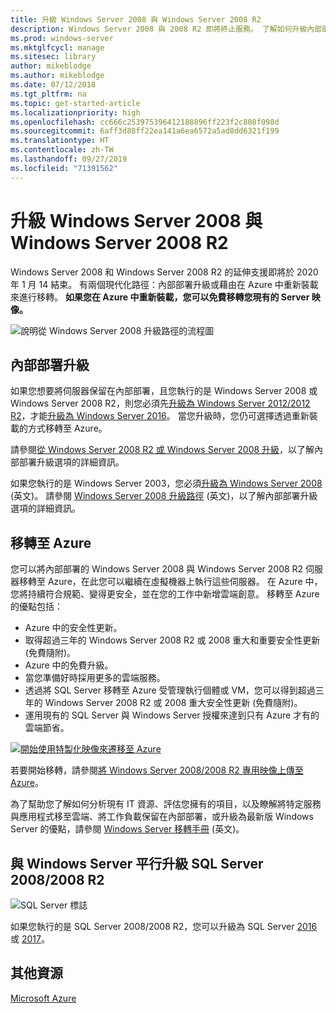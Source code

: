 ```yaml
---
title: 升級 Windows Server 2008 與 Windows Server 2008 R2
description: Windows Server 2008 與 2008 R2 即將終止服務。 了解如何升級內部部署或重新裝載至 Azure。
ms.prod: windows-server
ms.mktglfcycl: manage
ms.sitesec: library
author: mikeblodge
ms.author: mikeblodge
ms.date: 07/12/2018
ms.tgt_pltfrm: na
ms.topic: get-started-article
ms.localizationpriority: high
ms.openlocfilehash: cc666c253975396412188896ff223f2c808f098d
ms.sourcegitcommit: 6aff3d88ff22ea141a6ea6572a5ad8dd6321f199
ms.translationtype: HT
ms.contentlocale: zh-TW
ms.lasthandoff: 09/27/2019
ms.locfileid: "71391562"
---
```

# <a name="upgrade-windows-server-2008-and-windows-server-2008-r2"></a>升級 Windows Server 2008 與 Windows Server 2008 R2

Windows Server 2008 和 Windows Server 2008 R2 的延伸支援即將於 2020 年 1 月 14 結束。 有兩個現代化路徑：內部部署升級或藉由在 Azure 中重新裝載來進行移轉。 **如果您在 Azure 中重新裝載，您可以免費移轉您現有的 Server 映像。**

![說明從 Windows Server 2008 升級路徑的流程圖](media/WS08_upgrade_paths.png)


## <a name="on-premises-upgrade"></a>內部部署升級
如果您想要將伺服器保留在內部部署，且您執行的是 Windows Server 2008 或 Windows Server 2008 R2，則您必須先[升級為 Windows Server 2012/2012 R2](installation-and-upgrade.md#upgrading-to-windows-server-2012-r2)，才能[升級為 Windows Server 2016](installation-and-upgrade.md#upgrading-to-windows-server-2016)。 當您升級時，您仍可選擇透過重新裝載的方式移轉至 Azure。

請參閱[從 Windows Server 2008 R2 或 Windows Server 2008 升級](installation-and-upgrade.md#upgrading-from-windows-server-2008-r2-or-windows-server-2008)，以了解內部部署升級選項的詳細資訊。

如果您執行的是 Windows Server 2003，您必須[升級為 Windows Server 2008](https://docs.microsoft.com/previous-versions/windows/it-pro/windows-server-2008-R2-and-2008/ff972408(v%3dws.10)) (英文)。 請參閱 [Windows Server 2008 升級路徑](https://docs.microsoft.com/previous-versions/windows/it-pro/windows-server-2008-R2-and-2008/dd979563(v=ws.10)) (英文)，以了解內部部署升級選項的詳細資訊。


## <a name="migrate-to-azure"></a>移轉至 Azure
您可以將內部部署的 Windows Server 2008 與 Windows Server 2008 R2 伺服器移轉至 Azure，在此您可以繼續在虛擬機器上執行這些伺服器。 在 Azure 中，您將持續符合規範、變得更安全，並在您的工作中新增雲端創意。 移轉至 Azure 的優點包括：

- Azure 中的安全性更新。
- 取得超過三年的 Windows Server 2008 R2 或 2008 重大和重要安全性更新 (免費隨附)。 
- Azure 中的免費升級。
- 當您準備好時採用更多的雲端服務。
- 透過將 SQL Server 移轉至 Azure 受管理執行個體或 VM，您可以得到超過三年的 Windows Server 2008 R2 或 2008 重大安全性更新 (免費隨附)。 
- 運用現有的 SQL Server 與 Windows Server 授權來達到只有 Azure 才有的雲端節省。

[![開始使用特製化映像來遷移至 Azure](./media/WS08-image-banner-small.png)](uploading-specialized-WS08-image-to-azure.md)

若要開始移轉，請參閱[將 Windows Server 2008/2008 R2 專用映像上傳至 Azure](uploading-specialized-WS08-image-to-azure.md)。

為了幫助您了解如何分析現有 IT 資源、評估您擁有的項目，以及瞭解將特定服務與應用程式移至雲端、將工作負載保留在內部部署，或升級為最新版 Windows Server 的優點，請參閱 [Windows Server 移轉手冊](https://go.microsoft.com/fwlink/?linkid=872689) (英文)。

## <a name="upgrade-sql-server-20082008-r2-in-parallel-with-your-windows-servers"></a>與 Windows Server 平行升級 SQL Server 2008/2008 R2

![SQL Server 標誌](media/sqlr2.jpg)

如果您執行的是 SQL Server 2008/2008 R2，您可以升級為 SQL Server [2016](https://docs.microsoft.com/sql/sql-server/sql-server-technical-documentation?view=sql-server-2016) 或 [2017](https://docs.microsoft.com/sql/sql-server/sql-server-technical-documentation?view=sql-server-2017)。


## <a name="additional-resources"></a>其他資源
[Microsoft Azure](https://docs.microsoft.com/azure/#pivot=products)